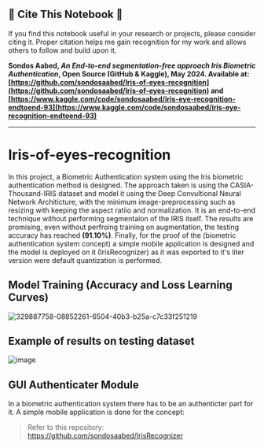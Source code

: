 ## 🔴 **Cite This Notebook** 🔴

If you find this notebook useful in your research or projects, please consider citing it. Proper citation helps me gain recognition for my work and allows others to follow and build upon it.

**Sondos Aabed, _An End-to-end segmentation-free approach Iris Biometric Authentication_, Open Source (GitHub & Kaggle), May 2024. Available at: [https://github.com/sondosaabed/Iris-of-eyes-recognition](https://github.com/sondosaabed/Iris-of-eyes-recognition) and [https://www.kaggle.com/code/sondosaabed/iris-eye-recognition-endtoend-93](https://www.kaggle.com/code/sondosaabed/iris-eye-recognition-endtoend-93)**
<hr>

# Iris-of-eyes-recognition
In this project, a Biometric Authentication system using the Iris biometric authentication method is designed. The approach taken is using the CASIA-Thousand-IRIS dataset and model it using the Deep Convultional Neural Network Architicture, with the minimum image-preprocessing such as resizing with keeping the aspect ratiio and normalization. It is an end-to-end technique without performing segmentaion of the IRIS itself. The results are promising, even without perfroing training on augmentation, the testing accuracy has reached **(91.10%)**. Finally, for the proof of the (biometric authentication system concept) a simple mobile application is designed and the model is deployed on it (IrisRecognizer) as it was exported to it's liter version were default quantization is performed.

## Model Training (Accuracy and Loss Learning Curves)
![329887758-08852261-6504-40b3-b25a-c7c33f251219](https://github.com/sondosaabed/Iris-of-eyes-recognition/assets/65151701/5cdb4860-b456-4d32-a885-6b6aa0c46e00)

## Example of results on testing dataset
![image](https://github.com/sondosaabed/Iris-of-eyes-recognition/assets/65151701/aea0ae63-841e-4c9c-a9a5-67afe63c52b7)

## GUI Authenticater Module
In a biometric authentication system there has to be an authenticter part for it. A simple mobile application is done for the concept:

> Refer to this repository: https://github.com/sondosaabed/IrisRecognizer

